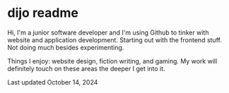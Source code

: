 # dijo readme
Hi, I'm a junior software developer and I'm using Github to tinker with website and application development.
Starting out with the frontend stuff. Not doing much besides experimenting.

Things I enjoy: website design, fiction writing, and gaming. My work will definitely touch on these areas the deeper I get into it.

Last updated October 14, 2024

